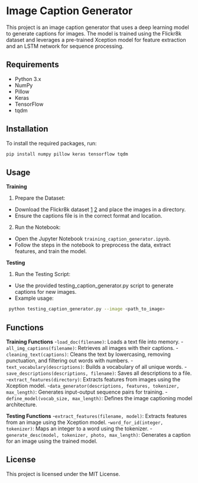 # Image Caption Generator
This project is an image caption generator that uses a deep learning model to generate captions for images. The model is trained using the Flickr8k dataset and leverages a pre-trained Xception model for feature extraction and an LSTM network for sequence processing.

## Requirements
- Python 3.x
- NumPy
- Pillow
- Keras
- TensorFlow
- tqdm

## Installation
To install the required packages, run:
```bash
pip install numpy pillow keras tensorflow tqdm
```

## Usage
**Training**
1. Prepare the Dataset:
  - Download the Flickr8k dataset [1](https://github.com/jbrownlee/Datasets/releases/download/Flickr8k/Flickr8k_Dataset.zip) [2](https://github.com/jbrownlee/Datasets/releases/download/Flickr8k/Flickr8k_text.zip) and place the images in a directory.
  - Ensure the captions file is in the correct format and location.
2. Run the Notebook:
  - Open the Jupyter Notebook ```training_caption_generator.ipynb```.
  - Follow the steps in the notebook to preprocess the data, extract features, and train the model.

**Testing**
1. Run the Testing Script:
 - Use the provided testing_caption_generator.py script to generate captions for new images.
 - Example usage:
  ```bash
   python testing_caption_generator.py --image <path_to_image>
  ```

## Functions
**Training Functions**
-```load_doc(filename)```: Loads a text file into memory.
-```all_img_captions(filename)```: Retrieves all images with their captions.
-```cleaning_text(captions)```: Cleans the text by lowercasing, removing punctuation, and filtering out 
                                words with numbers.
-```text_vocabulary(descriptions)```: Builds a vocabulary of all unique words.
-```save_descriptions(descriptions, filename)```: Saves all descriptions to a file.
-```extract_features(directory)```: Extracts features from images using the Xception model.
-```data_generator(descriptions, features, tokenizer, max_length)```: Generates input-output sequence 
                                                                      pairs for training.
-```define_model(vocab_size, max_length)```: Defines the image captioning model architecture.

**Testing Functions**
-```extract_features(filename, model)```: Extracts features from an image using the Xception model.
-```word_for_id(integer, tokenizer)```: Maps an integer to a word using the tokenizer.
-```generate_desc(model, tokenizer, photo, max_length)```: Generates a caption for an image using the 
                                                           trained model.

## License
This project is licensed under the MIT License.
